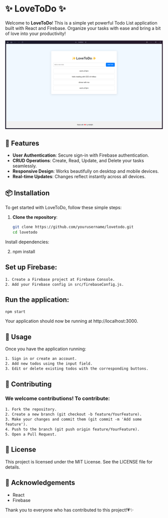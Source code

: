 # ✨ LoveToDo ✨

Welcome to **LoveToDo**! This is a simple yet powerful Todo List application built with React and Firebase. Organize your tasks with ease and bring a bit of love into your productivity!

![LoveToDo Screenshot](public\assests\Screenshot.png)
## 🌟 Features

- **User Authentication**: Secure sign-in with Firebase authentication.
- **CRUD Operations**: Create, Read, Update, and Delete your tasks seamlessly.
- **Responsive Design**: Works beautifully on desktop and mobile devices.
- **Real-time Updates**: Changes reflect instantly across all devices.

## 📦 Installation

To get started with LoveToDo, follow these simple steps:

1. **Clone the repository**:
   ```bash
   git clone https://github.com/yourusername/lovetodo.git
   cd lovetodo
Install dependencies:

2. npm install

## Set up Firebase:
```
1. Create a Firebase project at Firebase Console.
2. Add your Firebase config in src/firebaseConfig.js.
```
## Run the application:
```
npm start
```
Your application should now be running at http://localhost:3000.

## 📱 Usage
Once you have the application running:
```
1. Sign in or create an account.
2. Add new todos using the input field.
3. Edit or delete existing todos with the corresponding buttons.
```
## 🤝 Contributing
### We welcome contributions! To contribute:
```
1. Fork the repository.
2. Create a new branch (git checkout -b feature/YourFeature).
3. Make your changes and commit them (git commit -m 'Add some feature').
4. Push to the branch (git push origin feature/YourFeature).
5. Open a Pull Request.
```
## 📝 License
This project is licensed under the MIT License. See the LICENSE file for details.

## 🎉 Acknowledgements
* React
* Firebase

Thank you to everyone who has contributed to this project!💗✨